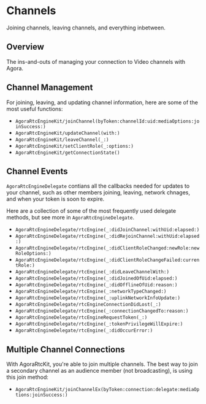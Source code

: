 # Channels

Joining channels, leaving channels, and everything inbetween.

## Overview

The ins-and-outs of managing your connection to Video channels with Agora.

## Channel Management

For joining, leaving, and updating channel information, here are some of the most useful functions:

- ``AgoraRtcEngineKit/joinChannel(byToken:channelId:uid:mediaOptions:joinSuccess:)``
- ``AgoraRtcEngineKit/updateChannel(with:)``
- ``AgoraRtcEngineKit/leaveChannel(_:)``
- ``AgoraRtcEngineKit/setClientRole(_:options:)``
- ``AgoraRtcEngineKit/getConnectionState()``

## Channel Events

``AgoraRtcEngineDelegate`` contians all the callbacks needed for updates to your channel, such as other members joining, leaving, network chnages, and when your token is soon to expire.

Here are a collection of some of the most frequently used delegate methods, but see more in ``AgoraRtcEngineDelegate``.

- ``AgoraRtcEngineDelegate/rtcEngine(_:didJoinChannel:withUid:elapsed:)``
- ``AgoraRtcEngineDelegate/rtcEngine(_:didRejoinChannel:withUid:elapsed:)``
- ``AgoraRtcEngineDelegate/rtcEngine(_:didClientRoleChanged:newRole:newRoleOptions:)``
- ``AgoraRtcEngineDelegate/rtcEngine(_:didClientRoleChangeFailed:currentRole:)``
- ``AgoraRtcEngineDelegate/rtcEngine(_:didLeaveChannelWith:)``
- ``AgoraRtcEngineDelegate/rtcEngine(_:didJoinedOfUid:elapsed:)``
- ``AgoraRtcEngineDelegate/rtcEngine(_:didOfflineOfUid:reason:)``
- ``AgoraRtcEngineDelegate/rtcEngine(_:networkTypeChanged:)``
- ``AgoraRtcEngineDelegate/rtcEngine(_:uplinkNetworkInfoUpdate:)``
- ``AgoraRtcEngineDelegate/rtcEngineConnectionDidLost(_:)``
- ``AgoraRtcEngineDelegate/rtcEngine(_:connectionChangedTo:reason:)``
- ``AgoraRtcEngineDelegate/rtcEngineRequestToken(_:)``
- ``AgoraRtcEngineDelegate/rtcEngine(_:tokenPrivilegeWillExpire:)``
- ``AgoraRtcEngineDelegate/rtcEngine(_:didOccurError:)``

## Multiple Channel Connections

With AgoraRtcKit, you're able to join multiple channels. The best way to join a secondary channel as an audience member (not broadcasting), is using this join method:

- ``AgoraRtcEngineKit/joinChannelEx(byToken:connection:delegate:mediaOptions:joinSuccess:)``

